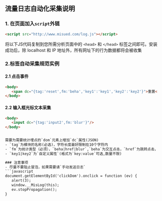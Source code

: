 ## 流量日志自动化采集说明

### 1. 在页面加入`script`外链
```html
<script src="http://www.misued.com/log.js"></script>
```
将以下JS代码复制到您所需分析页面中的 `<head>` 和 `</head>` 标签之间即可。安装成功后，除 localhost 和 IP 地址外，所有网址下的行为数据都将会被收集

### 2.标签自动采集规范实例

#### 2.1 点击事件
```html
<body>
   <span dc="{tag:'reset',fm:'beha','key1':'key1','key2':'key2'}">重置</span>
</body>
```

#### 2.2 输入框光标文本采集
```html
<body>
   <input dc="{tag:'input2',fm:'blur'}"/>
</body>


需要为需要统计埋点的`dom`元素上增加`dc`属性(JSON)
- `tag`为模块的名称(必选)，字符长度最好限制在10个字符内
- `fm`为统计类型（必须），`beha|href|blur`,`beha`为交互点击，`href`为跳转点击，`blur`为输入框光标离开
- `key1|key2`为`自定义属性`(格式为`key:value`可选,数量不限)

### 注意事项
- 尽量不要阻止冒泡，如果需要请`手动发送日志`
```javascript
document.getElementById('clickDom').onclick = function (ev) {
   alert(3);
   window.__MisLog(this);
   ev.stopPropagation();
}
```
